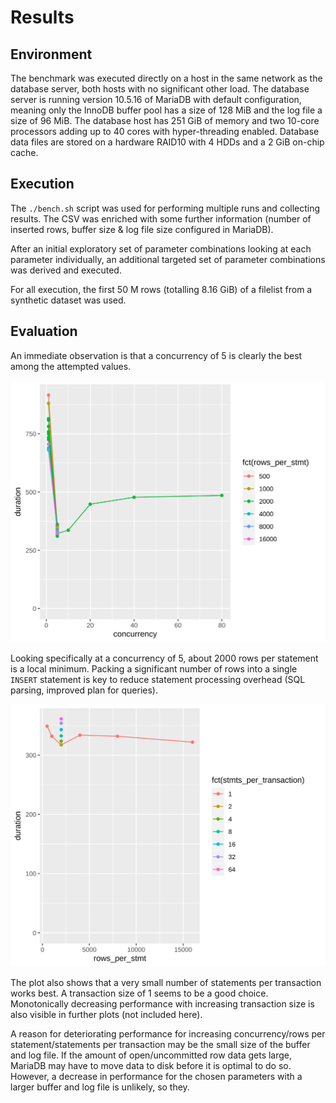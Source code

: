 # Results

## Environment

The benchmark was executed directly on a host in the same network as the database server, both hosts with no significant other load.
The database server is running version 10.5.16 of MariaDB with default configuration, meaning only the InnoDB buffer pool has a size of 128 MiB and the log file a size of 96 MiB.
The database host has 251 GiB of memory and two 10-core processors adding up to 40 cores with hyper-threading enabled.
Database data files are stored on a hardware RAID10 with 4 HDDs and a 2 GiB on-chip cache.

## Execution

The `./bench.sh` script was used for performing multiple runs and collecting results.
The CSV was enriched with some further information (number of inserted rows, buffer size & log file size configured in MariaDB).

After an initial exploratory set of parameter combinations looking at each parameter individually, an additional targeted set of parameter combinations was derived and executed.

For all execution, the first 50 M rows (totalling 8.16 GiB) of a filelist from a synthetic dataset was used.

## Evaluation

An immediate observation is that a concurrency of 5 is clearly the best among the attempted values.

![plot](against_concurrency.svg)

Looking specifically at a concurrency of 5, about 2000 rows per statement is a local minimum.
Packing a significant number of rows into a single `INSERT` statement is key to reduce statement processing overhead (SQL parsing, improved plan for queries).

![plot](c=5.against_rows_per_stmt.svg)

The plot also shows that a very small number of statements per transaction works best.
A transaction size of 1 seems to be a good choice.
Monotonically decreasing performance with increasing transaction size is also visible in further plots (not included here).

A reason for deteriorating performance for increasing concurrency/rows per statement/statements per transaction may be the small size of the buffer and log file.
If the amount of open/uncommitted row data gets large, MariaDB may have to move data to disk before it is optimal to do so.
However, a decrease in performance for the chosen parameters with a larger buffer and log file is unlikely, so they.
